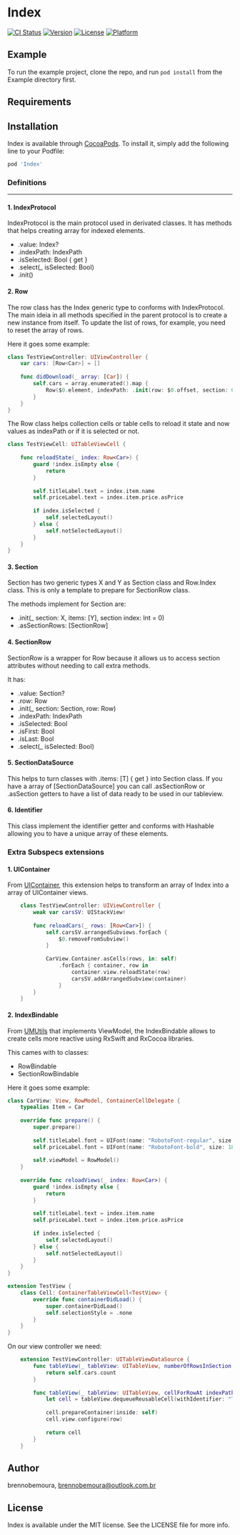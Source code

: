 # Index

[![CI Status](https://img.shields.io/travis/brennobemoura/Index.svg?style=flat)](https://travis-ci.org/brennobemoura/Index)
[![Version](https://img.shields.io/cocoapods/v/Index.svg?style=flat)](https://cocoapods.org/pods/Index)
[![License](https://img.shields.io/cocoapods/l/Index.svg?style=flat)](https://cocoapods.org/pods/Index)
[![Platform](https://img.shields.io/cocoapods/p/Index.svg?style=flat)](https://cocoapods.org/pods/Index)

## Example

To run the example project, clone the repo, and run `pod install` from the Example directory first.

## Requirements

## Installation

Index is available through [CocoaPods](https://cocoapods.org). To install
it, simply add the following line to your Podfile:

```ruby
pod 'Index'
```

### Definitions

----

#### 1. IndexProtocol

IndexProtocol is the main protocol used in derivated classes. It has methods that helps creating array for indexed elements.

- .value: Index?
- .indexPath: IndexPath
- .isSelected: Bool { get }
- .select(_ isSelected: Bool)
- .init()

#### 2. Row
The row class has the Index generic type to conforms with IndexProtocol. The main ideia in all methods specified in the parent protocol is to create a new instance from itself. To update the list of rows, for example, you need to reset the array of rows.

Here it goes some example:

```swift
class TestViewController: UIViewController {
    var cars: [Row<Car>] = []
    
    func didDownload(_ array: [Car]) {
        self.cars = array.enumerated().map {
            Row($0.element, indexPath: .init(row: $0.offset, section: 0))
        }
    }
}
```

The Row class helps collection cells or table cells to reload it state and now values as indexPath or if it is selected or not.

```swift
class TestViewCell: UITableViewCell {
    
    func reloadState(_ index: Row<Car>) {
        guard !index.isEmpty else {
            return
        }
        
        self.titleLabel.text = index.item.name
        self.priceLabel.text = index.item.price.asPrice
        
        if index.isSelected {
            self.selectedLayout()
        } else {
            self.notSelectedLayout()
        }
    }
}
```

#### 3. Section

Section has two generic types X and Y as Section class and Row.Index class. This is only a template to prepare for SectionRow class. 

The methods implement for Section are:

- .init(_ section: X, items: [Y], section index: Int = 0)
- .asSectionRows: [SectionRow]

#### 4. SectionRow

SectionRow is a wrapper for Row because it allows us to access section attributes without needing to call extra methods.

It has:

- .value: Section?
- .row: Row
- .init(_ section: Section, row: Row)
- .indexPath: IndexPath
- .isSelected: Bool
- .isFirst: Bool
- .isLast: Bool
- .select(_ isSelected: Bool)

#### 5. SectionDataSource

This helps to turn classes with .items: [T] { get } into Section class. If you have a array of [SectionDataSource] you can call .asSectionRow or .asSection getters to have a list of data ready to be used in our tableview.

#### 6. Identifier

This class implement the identifier getter and conforms with Hashable allowing you to have a unique array of these elements.

### Extra Subspecs extensions

#### 1. UIContainer

From [UIContainer](https://github.com/umobi/UIContainer "UIContainer"), this extension helps to transform an array of Index into a array of UIContainer views.

```swift
    class TestViewController: UIViewController {
        weak var carsSV: UIStackView!
        
        func reloadCars(_ rows: [Row<Car>]) {
            self.carsSV.arrangedSubviews.forEach {
                $0.removeFromSubview()
            }
            
            CarView.Container.asCells(rows, in: self)
                .forEach { container, row in
                    container.view.reloadState(row)
                    carsSV.addArrangedSubview(container)
                }
        }
    }
```

#### 2. IndexBindable

From [UMUtils](https://github.com/ramonvic/umutils-swift "UMUtils") that implements ViewModel, the IndexBindable allows to create cells more reactive using RxSwift and RxCocoa libraries.

This cames with to classes: 

- RowBindable
- SectionRowBindable

Here it goes some example:

```swift
class CarView: View, RowModel, ContainerCellDelegate {
    typealias Item = Car
    
    override func prepare() {
        super.prepare()
        
        self.titleLabel.font = UIFont(name: "RobotoFont-regular", size: 16.0)
        self.priceLabel.font = UIFont(name: "RobotoFont-bold", size: 18.0)
        
        self.viewModel = RowModel()
    }
    
    override func reloadViews(_ index: Row<Car>) {
        guard !index.isEmpty else {
            return
        }
        
        self.titleLabel.text = index.item.name
        self.priceLabel.text = index.item.price.asPrice
        
        if index.isSelected {
            self.selectedLayout()
        } else {
            self.notSelectedLayout()
        }
    }
}

extension TestView {
    class Cell: ContainerTableViewCell<TestView> {
        override func containerDidLoad() {
            super.containerDidLoad()
            self.selectionStyle = .none
        }
    }
}
```

On our view controller we need:

```swift
    extension TestViewController: UITableViewDataSource {
        func tableView(_ tableView: UITableView, numberOfRowsInSection section: Int) -> Int {
            return self.cars.count
        }
        
        func tableView(_ tableView: UITableView, cellForRowAt indexPath: IndexPath) -> UITableViewCell {
            let cell = tableView.dequeueReusableCell(withIdentifier: "TestViewCellIdentifier", for: indexPath) as! TestView.Cell
            
            cell.prepareContainer(inside: self)
            cell.view.configure(row)
            
            return cell
        }
    }
```

## Author

brennobemoura, brennobemoura@outlook.com.br

## License

Index is available under the MIT license. See the LICENSE file for more info.
